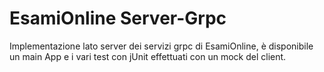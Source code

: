 # EsamiOnline Server-Grpc
Implementazione lato server dei servizi grpc di EsamiOnline, è disponibile un main App e i vari test con jUnit effettuati con un mock del client.
